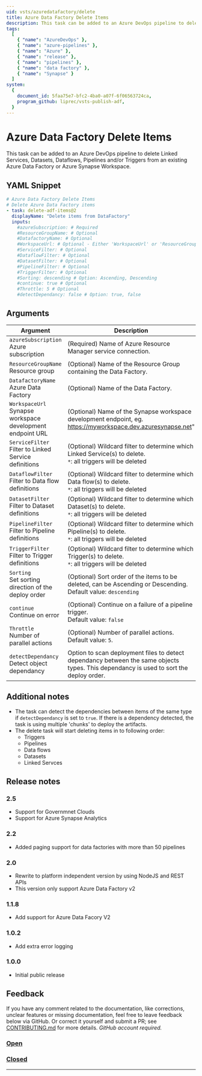 ```yaml
---
uid: vsts/azuredatafactory/delete
title: Azure Data Factory Delete Items
description: This task can be added to an Azure DevOps pipeline to delete Linked Services, Datasets, Dataflows, Pipelines and/or Triggers from an existing Azure Data Factory or Azure Synapse Workspace.
tags:
  [
    { "name": "AzureDevOps" },
    { "name": "azure-pipelines" },
    { "name": "Azure" },
    { "name": "release" },
    { "name": "pipelines" },
    { "name": "data factory" },
    { "name": "Synapse" }
  ]
system:
  {
    document_id: 5faa75e7-bfc2-4ba0-a07f-6f06563724ca,
    program_github: liprec/vsts-publish-adf,
  }
---
```


# Azure Data Factory Delete Items

This task can be added to an Azure DevOps pipeline to delete Linked Services, Datasets, Dataflows, Pipelines and/or Triggers from an existing Azure Data Factory or Azure Synapse Workspace.

## YAML Snippet

```yaml
# Azure Data Factory Delete Items
# Delete Azure Data Factory items
- task: delete-adf-items@2
  displayName: "Delete items from DataFactory"
  inputs:
    #azureSubscription: # Required
    #ResourceGroupName: # Optional
    #DatafactoryName: # Optional
    #WorkspaceUrl: # Optional - Either 'WorkspaceUrl' or 'ResourceGroupName'/'DatafactoryName' is required
    #ServiceFilter: # Optional
    #DataflowFilter: # Optional
    #DatasetFilter: # Optional
    #PipelineFilter: # Optional
    #TriggerFilter: # Optional
    #Sorting: descending # Option: Ascending, Descending
    #continue: true # Optional
    #Throttle: 5 # Optional
    #detectDependancy: false # Option: true, false
```

## Arguments

| Argument                                                     | Description                                                                                                                            |
| ------------------------------------------------------------ | -------------------------------------------------------------------------------------------------------------------------------------- |
| `azureSubscription`<br>Azure subscription                    | (Required) Name of Azure Resource Manager service connection.                                                                          |
| `ResourceGroupName`<br>Resource group                        | (Optional) Name of the Resource Group containing the Data Factory.                                                                     |
| `DatafactoryName`<br>Azure Data Factory                      | (Optional) Name of the Data Factory.                                                                                                   |
| `WorkspaceUrl`<br>Synapse workspace development endpoint URL | (Optional) Name of the Synapse workspace development endpoint, eg. https://myworkspace.dev.azuresynapse.net"                           |
| `ServiceFilter`<br>Filter to Linked Service definitions      | (Optional) Wildcard filter to determine which Linked Service(s) to delete.<br>`*`: all triggers will be deleted                        |
| `DataflowFilter`<br>Filter to Data flow definitions          | (Optional) Wildcard filter to determine which Data flow(s) to delete.<br>`*`: all triggers will be deleted                             |
| `DatasetFilter`<br>Filter to Dataset definitions             | (Optional) Wildcard filter to determine which Dataset(s) to delete.<br>`*`: all triggers will be deleted                               |
| `PipelineFilter`<br>Filter to Pipeline definitions           | (Optional) Wildcard filter to determine which Pipeline(s) to delete.<br>`*`: all triggers will be deleted                              |
| `TriggerFilter`<br>Filter to Trigger definitions             | (Optional) Wildcard filter to determine which Trigger(s) to delete.<br>`*`: all triggers will be deleted                               |
| `Sorting`<br>Set sorting direction of the deploy order       | (Optional) Sort order of the items to be deleted, can be Ascending or Descending.<br>Default value: `descending`                       |
| `continue`<br>Continue on error                              | (Optional) Continue on a failure of a pipeline trigger.<br>Default value: `false`                                                      |
| `Throttle`<br>Number of parallel actions                     | (Optional) Number of parallel actions.<br>Default value: `5`.                                                                          |
| `detectDependancy`<br>Detect object dependancy               | Option to scan deployment files to detect dependancy between the same objects types. This dependancy is used to sort the deploy order. |

## Additional notes

- The task can detect the dependencies between items of the same type if `detectDependancy` is set to `true`. If there is a dependency detected, the task is using multiple 'chunks' to deploy the artifacts.
- The delete task will start deleting items in to following order:
  - Triggers
  - Pipelines
  - Data flows
  - Datasets
  - Linked Servces

## Release notes

### 2.5

- Support for Governmnet Clouds
- Support for Azure Synapse Analytics

### 2.2

- Added paging support for data factories with more than 50 pipelines

### 2.0

- Rewrite to platform independent version by using NodeJS and REST APIs
- This version only support Azure Data Factory v2

### 1.1.8

- Add support for Azure Data Facory V2

### 1.0.2

- Add extra error logging

### 1.0.0

- Initial public release

## Feedback

If you have any comment related to the documentation, like corrections, unclear features or missing documentation, feel free to leave feedback below via GitHub. Or correct it yourself and submit a PR; see [CONTRIBUTING.md](https://github.com/liprec/azurebi-docs/blob/master/.github/CONTRIBUTING.md) for more details.
_GitHub account required._

### [**Open**](#tab/docs-open)

### [**Closed**](#tab/docs-closed)

---
